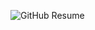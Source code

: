 ![GitHub Resume](https://user-images.githubusercontent.com/107999456/183877221-d4e84e7c-17e9-42a9-bba3-462899350ac5.png)
